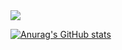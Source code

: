 <img src="https://capsule-render.vercel.app/api?type=waving&color=auto&height=200&section=header&text=MeSoft%20gitHub&fontSize=90" />

[![Anurag's GitHub stats](https://github-readme-stats.vercel.app/api?username=mesoftkor)](https://github.com/mesoftkor/github-readme-stats)
